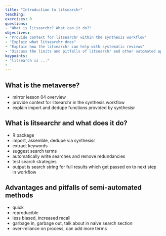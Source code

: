 ```yaml
---
title: "Introduction to litsearchr"
teaching: 
exercises: 0
questions:
- "What is litsearchr? What can it do?"
objectives:
- "Provide context for litsearchr within the synthesis workflow"
- "Explain what litsearchr does"
- "Explain how the litsearchr can help with systematic reviews"
- "Discuss the limits and pitfalls of litsearchr and other automated approaches to systematic reviews"
keypoints:
- "litsearch is ..."
- 
---
```


## What is the metaverse?

- mirror lesson 04 overview
- provide context for litsearchr in the synthesis workflow
- explain import and dedupe functions provided by synthesisr

## What is litsearchr and what does it do?

- R package
- import, assemble, dedupe via synthesisr
- extract keywords
- suggest search terms
- automatically write searches and remove redundancies
- test search strategies
- output is search string for full results which get passed on to next step in workflow

## Advantages and pitfalls of semi-automated methods

- quick
- reproducible
- less biased, increased recall
- garbage in, garbage out, talk about in naive search section
- over-reliance on process, can add more terms



